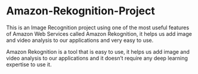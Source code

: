 # Amazon-Rekognition-Project
This is an Image Recognition project using one of the most useful features of Amazon Web Services called Amazon Rekognition, it helps us add image and video analysis to our applications and very easy to use.

Amazon Rekognition is a tool that is easy to use, it helps us add image and video analysis to our applications and it doesn’t require any deep learning expertise to use it.


